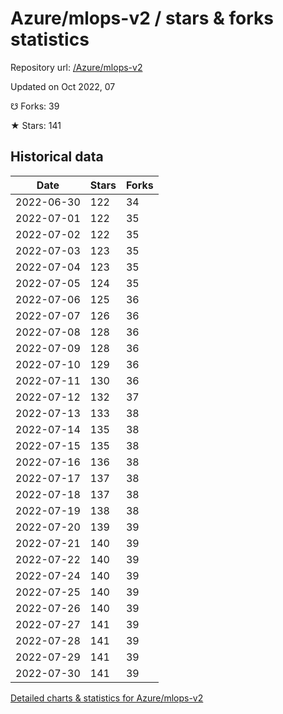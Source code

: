 # Azure/mlops-v2 / stars & forks statistics

Repository url: [/Azure/mlops-v2](https://github.com/Azure/mlops-v2)

Updated on Oct 2022, 07

☋ Forks: 39

★ Stars: 141

## Historical data
| Date | Stars | Forks |
|------|-------|-------|
| 2022-06-30 | 122 | 34 | 
| 2022-07-01 | 122 | 35 | 
| 2022-07-02 | 122 | 35 | 
| 2022-07-03 | 123 | 35 | 
| 2022-07-04 | 123 | 35 | 
| 2022-07-05 | 124 | 35 | 
| 2022-07-06 | 125 | 36 | 
| 2022-07-07 | 126 | 36 | 
| 2022-07-08 | 128 | 36 | 
| 2022-07-09 | 128 | 36 | 
| 2022-07-10 | 129 | 36 | 
| 2022-07-11 | 130 | 36 | 
| 2022-07-12 | 132 | 37 | 
| 2022-07-13 | 133 | 38 | 
| 2022-07-14 | 135 | 38 | 
| 2022-07-15 | 135 | 38 | 
| 2022-07-16 | 136 | 38 | 
| 2022-07-17 | 137 | 38 | 
| 2022-07-18 | 137 | 38 | 
| 2022-07-19 | 138 | 38 | 
| 2022-07-20 | 139 | 39 | 
| 2022-07-21 | 140 | 39 | 
| 2022-07-22 | 140 | 39 | 
| 2022-07-24 | 140 | 39 | 
| 2022-07-25 | 140 | 39 | 
| 2022-07-26 | 140 | 39 | 
| 2022-07-27 | 141 | 39 | 
| 2022-07-28 | 141 | 39 | 
| 2022-07-29 | 141 | 39 | 
| 2022-07-30 | 141 | 39 | 


[Detailed charts & statistics for Azure/mlops-v2](https://reviewgithub.com/rep/Azure/mlops-v2)
